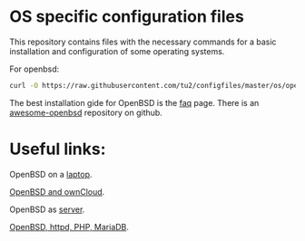 # OS specific configuration files

This repository contains files with the necessary commands for a basic installation and configuration of some operating systems. 

For openbsd:

```bash
curl -O https://raw.githubusercontent.com/tu2/configfiles/master/os/openbsd.txt
```

The best installation gide for OpenBSD is the [faq](http://www.openbsd.org/faq/index.html) page.
There is an [awesome-openbsd](https://github.com/ligurio/awesome-openbsd) repository on github.

# Useful links:

OpenBSD on a [laptop](http://sohcahtoa.org.uk/openbsd.html).

[OpenBSD and ownCloud](https://homing-on-code.blogspot.co.uk/2015/03/puffy-in-cloud.html?m=1).

OpenBSD as [server](http://thecyberrecce.net/2017/01/15/secure-webservers-with-openbsd-6-0-setting-up-httpd-mariadb-and-php/).

[OpenBSD, httpd, PHP, MariaDB](https://www.rootbsd.net/kb/339/Installing-OpenBSDandsharp039s-httpd-server-MariaDB-PHP-56-on-OpenBSD-59.html).

